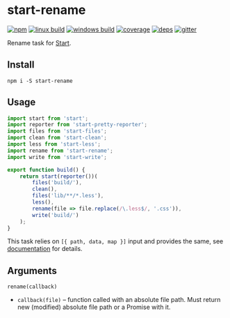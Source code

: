 # start-rename

[![npm](https://img.shields.io/npm/v/start-rename.svg?style=flat-square)](https://www.npmjs.com/package/start-rename)
[![linux build](https://img.shields.io/travis/start-runner/rename.svg?label=linux&style=flat-square)](https://travis-ci.org/start-runner/rename)
[![windows build](https://img.shields.io/appveyor/ci/start-runner/rename.svg?label=windows&style=flat-square)](https://ci.appveyor.com/project/start-runner/rename)
[![coverage](https://img.shields.io/codecov/c/github/start-runner/rename.svg?style=flat-square)](https://codecov.io/github/start-runner/rename)
[![deps](https://img.shields.io/gemnasium/start-runner/rename.svg?style=flat-square)](https://gemnasium.com/start-runner/rename)
[![gitter](https://img.shields.io/badge/gitter-join_chat_%E2%86%92-00d06f.svg?style=flat-square)](https://gitter.im/start-runner/start)

Rename task for [Start](https://github.com/start-runner/start).

## Install

```
npm i -S start-rename
```

## Usage

```js
import start from 'start';
import reporter from 'start-pretty-reporter';
import files from 'start-files';
import clean from 'start-clean';
import less from 'start-less';
import rename from 'start-rename';
import write from 'start-write';

export function build() {
    return start(reporter())(
        files('build/'),
        clean(),
        files('lib/**/*.less'),
        less(),
        rename(file => file.replace(/\.less$/, '.css')),
        write('build/')
    );
}
```

This task relies on `[{ path, data, map }]` input and provides the same, see [documentation](https://github.com/start-runner/start#readme) for details.

## Arguments

`rename(callback)`

* `callback(file)` – function called with an absolute file path. Must return new (modified) absolute file path or a Promise with it.
